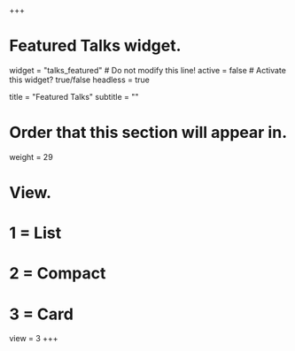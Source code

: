 +++
# Featured Talks widget.
widget = "talks_featured"  # Do not modify this line!
active = false  # Activate this widget? true/false
headless = true

title = "Featured Talks"
subtitle = ""

# Order that this section will appear in.
weight = 29

# View.
#   1 = List
#   2 = Compact
#   3 = Card
view = 3
+++
